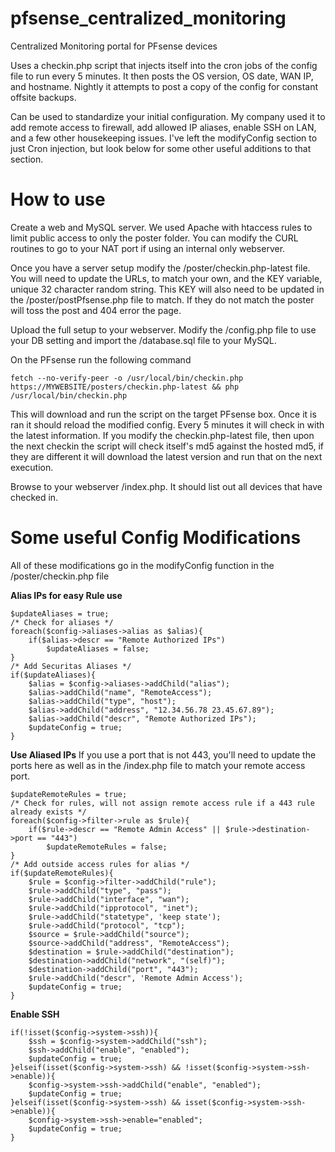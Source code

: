 # pfsense_centralized_monitoring
Centralized Monitoring portal for PFsense devices

Uses a checkin.php script that injects itself into the cron jobs of the config file to run every 5 minutes. It then posts the OS version, OS date, WAN IP, and hostname. Nightly it attempts to post a copy of the config for constant offsite backups.

Can be used to standardize your initial configuration. My company used it to add remote access to firewall, add allowed IP aliases, enable SSH on LAN, and a few other housekeeping issues. I've left the modifyConfig section to just Cron injection, but look below for some other useful additions to that section.

# How to use
Create a web and MySQL server. We used Apache with htaccess rules to limit public access to only the poster folder. You can modify the CURL routines to go to your NAT port if using an internal only webserver.

Once you have a server setup modify the /poster/checkin.php-latest file. You will need to update the URLs, to match your own, and the KEY variable, unique 32 character random string. This KEY will also need to be updated in the /poster/postPfsense.php file to match. If they do not match the poster will toss the post and 404 error the page.

Upload the full setup to your webserver. Modify the /config.php file to use your DB setting and import the /database.sql file to your MySQL.

On the PFsense run the following command
```
fetch --no-verify-peer -o /usr/local/bin/checkin.php https://MYWEBSITE/posters/checkin.php-latest && php /usr/local/bin/checkin.php
```
This will download and run the script on the target PFsense box. Once it is ran it should reload the modified config. Every 5 minutes it will check in with the latest information. If you modify the checkin.php-latest file, then upon the next checkin the script will check itself's md5 against the hosted md5, if they are different it will download the latest version and run that on the next execution.

Browse to your webserver /index.php. It should list out all devices that have checked in.

# Some useful Config Modifications
All of these modifications go in the modifyConfig function in the /poster/checkin.php file

**Alias IPs for easy Rule use**
```
$updateAliases = true;
/* Check for aliases */
foreach($config->aliases->alias as $alias){
    if($alias->descr == "Remote Authorized IPs")
        $updateAliases = false;
}
/* Add Securitas Aliases */
if($updateAliases){
    $alias = $config->aliases->addChild("alias");
    $alias->addChild("name", "RemoteAccess");
    $alias->addChild("type", "host");
    $alias->addChild("address", "12.34.56.78 23.45.67.89");
    $alias->addChild("descr", "Remote Authorized IPs");
    $updateConfig = true;
}
```
 
**Use Aliased IPs**
If you use a port that is not 443, you'll need to update the ports here as well as in the /index.php file to match your remote access port.
```
$updateRemoteRules = true;
/* Check for rules, will not assign remote access rule if a 443 rule already exists */
foreach($config->filter->rule as $rule){
    if($rule->descr == "Remote Admin Access" || $rule->destination->port == "443")
        $updateRemoteRules = false;
}
/* Add outside access rules for alias */
if($updateRemoteRules){
    $rule = $config->filter->addChild("rule");
    $rule->addChild("type", "pass");
    $rule->addChild("interface", "wan");
    $rule->addChild("ipprotocol", "inet");
    $rule->addChild("statetype", 'keep state');
    $rule->addChild("protocol", "tcp");
    $source = $rule->addChild("source");
    $source->addChild("address", "RemoteAccess");
    $destination = $rule->addChild("destination");
    $destination->addChild("network", "(self)");
    $destination->addChild("port", "443");
    $rule->addChild("descr", 'Remote Admin Access');
    $updateConfig = true;
}
```

**Enable SSH**
```
if(!isset($config->system->ssh)){
    $ssh = $config->system->addChild("ssh");
    $ssh->addChild("enable", "enabled");
    $updateConfig = true;
}elseif(isset($config->system->ssh) && !isset($config->system->ssh->enable)){
    $config->system->ssh->addChild("enable", "enabled");
    $updateConfig = true;
}elseif(isset($config->system->ssh) && isset($config->system->ssh->enable)){
    $config->system->ssh->enable="enabled";
    $updateConfig = true;
}
```
